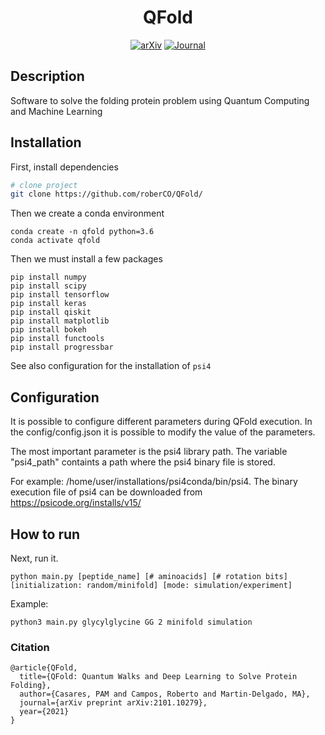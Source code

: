 <div align="center">    
 
# QFold     

[![arXiv](http://img.shields.io/badge/arXiv-2101.10279-B31B1B.svg)](https://arxiv.org/pdf/2101.10279.pdf)
[![Journal](http://img.shields.io/badge/Quantum_Science_and_Technology-2022-4b44ce.svg)](https://iopscience.iop.org/article/10.1088/2058-9565/ac4f2f)
<!--
[![Conference](http://img.shields.io/badge/ICLR-2019-4b44ce.svg)](https://papers.nips.cc/book/advances-in-neural-information-processing-systems-31-2018)
[![Conference](http://img.shields.io/badge/AnyConference-year-4b44ce.svg)](https://papers.nips.cc/book/advances-in-neural-information-processing-systems-31-2018)  

ARXIV   
[![Paper](http://img.shields.io/badge/arxiv-quant.ph:arXiv:2101.10279-B31B1B.svg)](https://arxiv.org/pdf/2101.10279.pdf)
-->


<!--  
Conference   
-->   
</div>
 
## Description   
Software to solve the folding protein problem using Quantum Computing and Machine Learning  

## Installation  
First, install dependencies   
```bash
# clone project   
git clone https://github.com/roberCO/QFold/
```

Then we create a conda environment
```
conda create -n qfold python=3.6
conda activate qfold
```

Then we must install a few packages
```
pip install numpy
pip install scipy
pip install tensorflow
pip install keras
pip install qiskit
pip install matplotlib
pip install bokeh
pip install functools
pip install progressbar
```
See also configuration for the installation of `psi4`

## Configuration
It is possible to configure different parameters during QFold execution. In the config/config.json it is possible to modify the value of the parameters.

The most important parameter is the psi4 library path. The variable "psi4_path" containts a path where the psi4 binary file is stored.

For example: /home/user/installations/psi4conda/bin/psi4. The binary execution file of psi4 can be downloaded from https://psicode.org/installs/v15/

## How to run
Next, run it.   
```
python main.py [peptide_name] [# aminoacids] [# rotation bits] [initialization: random/minifold] [mode: simulation/experiment]

```
Example:
```
python3 main.py glycylglycine GG 2 minifold simulation
```

### Citation   
```
@article{QFold,
  title={QFold: Quantum Walks and Deep Learning to Solve Protein Folding},
  author={Casares, PAM and Campos, Roberto and Martin-Delgado, MA},
  journal={arXiv preprint arXiv:2101.10279},
  year={2021}
}
```   
